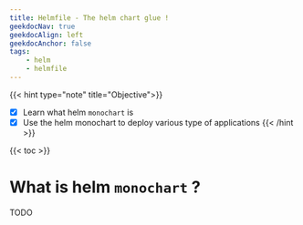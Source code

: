 ```yaml
---
title: Helmfile - The helm chart glue !
geekdocNav: true
geekdocAlign: left
geekdocAnchor: false
tags:
    - helm
    - helmfile
---
```


{{< hint type="note" title="Objective">}}
* [x] Learn what helm `monochart` is
* [x] Use the helm monochart to deploy various type of applications
{{< /hint >}}

{{< toc >}}

# What is helm `monochart` ?

TODO
